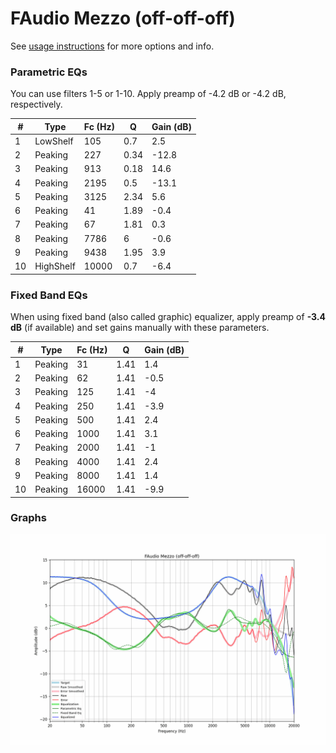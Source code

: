 # FAudio Mezzo (off-off-off)
See [usage instructions](https://github.com/jaakkopasanen/AutoEq#usage) for more options and info.

### Parametric EQs
You can use filters 1-5 or 1-10. Apply preamp of -4.2 dB or -4.2 dB, respectively.

|   # | Type      |   Fc (Hz) |    Q |   Gain (dB) |
|-----|-----------|-----------|------|-------------|
|   1 | LowShelf  |       105 | 0.7  |         2.5 |
|   2 | Peaking   |       227 | 0.34 |       -12.8 |
|   3 | Peaking   |       913 | 0.18 |        14.6 |
|   4 | Peaking   |      2195 | 0.5  |       -13.1 |
|   5 | Peaking   |      3125 | 2.34 |         5.6 |
|   6 | Peaking   |        41 | 1.89 |        -0.4 |
|   7 | Peaking   |        67 | 1.81 |         0.3 |
|   8 | Peaking   |      7786 | 6    |        -0.6 |
|   9 | Peaking   |      9438 | 1.95 |         3.9 |
|  10 | HighShelf |     10000 | 0.7  |        -6.4 |

### Fixed Band EQs
When using fixed band (also called graphic) equalizer, apply preamp of **-3.4 dB** (if available) and set gains manually with these parameters.

|   # | Type    |   Fc (Hz) |    Q |   Gain (dB) |
|-----|---------|-----------|------|-------------|
|   1 | Peaking |        31 | 1.41 |         1.4 |
|   2 | Peaking |        62 | 1.41 |        -0.5 |
|   3 | Peaking |       125 | 1.41 |        -4   |
|   4 | Peaking |       250 | 1.41 |        -3.9 |
|   5 | Peaking |       500 | 1.41 |         2.4 |
|   6 | Peaking |      1000 | 1.41 |         3.1 |
|   7 | Peaking |      2000 | 1.41 |        -1   |
|   8 | Peaking |      4000 | 1.41 |         2.4 |
|   9 | Peaking |      8000 | 1.41 |         1.4 |
|  10 | Peaking |     16000 | 1.41 |        -9.9 |

### Graphs
![](./FAudio%20Mezzo%20(off-off-off).png)
